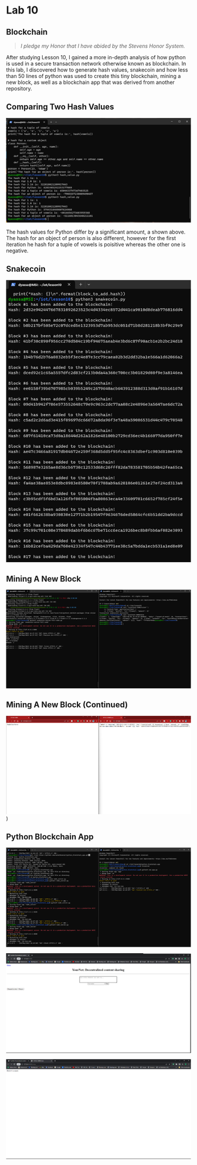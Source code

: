 # Lab 10
## Blockchain
> *I pledge my Honor that I have abided by the Stevens Honor System.*

After studying Lesson 10, I gained a more in-depth analysis of how python is used in a secure transaction network otherwise known as blockchain. In this lab, I discovered how to generate hash values, snakecoin and how less than 50 lines of python was used to create this tiny blockchain, mining a new block, as well as a blockchain app that was derived from another repository. 

## Comparing Two Hash Values

![Comparing Two Hash Values](https://github.com/dyassa123/CPE322A/blob/main/Lab%2010/Media/Comparing%20Two%20Hash%20Values.png)

The hash values for Python differ by a significant amount, a shown above. The hash for an object of person is also different, however for the first iteration he hash for a tuple of vowels is poisitive whereas the other one is negative.

## Snakecoin

![Snakecoin](https://github.com/dyassa123/CPE322A/blob/main/Lab%2010/Media/Snakecoin.png)

## Mining A New Block

![Mining A New Block](https://github.com/dyassa123/CPE322A/blob/main/Lab%2010/Media/Mining%20A%20New%20Block.png)

## Mining A New Block (Continued)

![Mining A New Block (2)](https://github.com/dyassa123/CPE322A/blob/main/Lab%2010/Media/Mining%20A%20New%20Block(2).png))

## Python Blockchain App

![Python Blockchain App](https://github.com/dyassa123/CPE322A/blob/main/Lab%2010/Media/Python%20Blockchain%20App.png)

![Python Blockchain App (2)](https://github.com/dyassa123/CPE322A/blob/main/Lab%2010/Media/Python%20Blockchain%20App(2).png)

![Python Blockchain App (3)](https://github.com/dyassa123/CPE322A/blob/main/Lab%2010/Media/Python%20Blockchain%20App(3).png)

